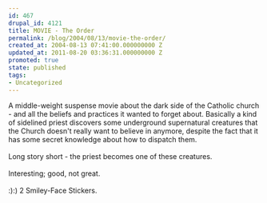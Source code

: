 ```yaml
---
id: 467
drupal_id: 4121
title: MOVIE - The Order
permalink: /blog/2004/08/13/movie-the-order/
created_at: 2004-08-13 07:41:00.000000000 Z
updated_at: 2011-08-20 03:36:31.000000000 Z
promoted: true
state: published
tags:
- Uncategorized
---
```

A middle-weight suspense movie about the dark side of the Catholic church - and all the beliefs and practices it wanted to forget about. Basically a kind of sidelined priest discovers some underground supernatural creatures that the Church doesn't really want to believe in anymore, despite the fact that it has some secret knowledge about how to dispatch them.
<br />
<br />Long story short - the priest becomes one of these creatures.
<br />
<br />Interesting; good, not great.
<br />
<br />:):) 2 Smiley-Face Stickers.
